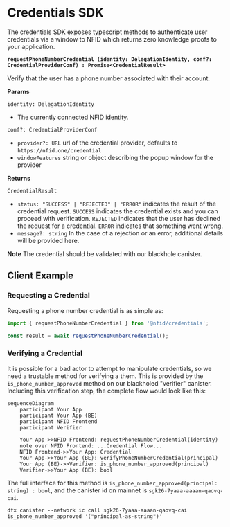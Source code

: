 # Credentials SDK

The credentials SDK exposes typescript methods to authenticate user credentials via a window to NFID which returns zero knowledge proofs to your application.

**`requestPhoneNumberCredential (identity: DelegationIdentity, conf?: CredentialProviderConf) : Promise<CredentialResult>`**

Verify that the user has a phone number associated with their account.

**Params**

`identity: DelegationIdentity`

-   The currently connected NFID identity.

`conf?: CredentialProviderConf`

-   `provider?: URL` url of the credential provider, defaults to `https://nfid.one/credential`
-   `windowFeatures` string or object describing the popup window for the provider

**Returns**

`CredentialResult`

-   `status: "SUCCESS" | "REJECTED" | "ERROR"` indicates the result of the credential request. `SUCCESS` indicates the credential exists and you can proceed with verification. `REJECTED` indicates that the user has declined the request for a credential. `ERROR` indicates that something went wrong.
-   `message?: string` In the case of a rejection or an error, additional details will be provided here.

**Note** The credential should be validated with our blackhole canister.

## Client Example

### Requesting a Credential

Requesting a phone number credential is as simple as:

```typescript
import { requestPhoneNumberCredential } from '@nfid/credentials';

const result = await requestPhoneNumberCredential();
```

### Verifying a Credential

It is possible for a bad actor to attempt to manipulate credentials, so we need a trustable method for verifying a them. This is provided by the `is_phone_number_approved` method on our blackholed "verifier" canister. Including this verification step, the complete flow would look like this:

```mermaid
sequenceDiagram
    participant Your App
    participant Your App (BE)
    participant NFID Frontend
    participant Verifier

    Your App->>NFID Frontend: requestPhoneNumberCredential(identity)
    note over NFID Frontend: ...Credential Flow...
    NFID Frontend->>Your App: Credential
    Your App->>Your App (BE): verifyPhoneNumberCredential(principal)
    Your App (BE)->>Verifier: is_phone_number_approved(principal)
    Verifier->>Your App (BE): bool
```

The full interface for this method is `is_phone_number_approved(principal: string) : bool`, and the canister id on mainnet is `sgk26-7yaaa-aaaan-qaovq-cai`.

```
dfx canister --network ic call sgk26-7yaaa-aaaan-qaovq-cai is_phone_number_approved '("principal-as-string")'
```
